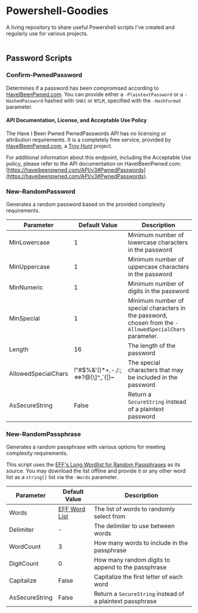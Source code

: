 # Powershell-Goodies
A living repository to share useful Powershell scripts I've created and regularly use for various projects.
<br><br>

## Password Scripts

### Confirm-PwnedPassword
Determines if a password has been compromised according to [HaveIBeenPwned.com](https://HaveIBeenPwned.com). You can provide either a `-PlaintextPassword` or a `-HashedPassword` hashed with `SHA1` or `NTLM`, specified with the `-HashFormat` parameter.
#### API Documentation, License, and Acceptable Use Policy
The Have I Been Pwned PwnedPasswords API has no licensing or attribution requirements. It is a completely free service, provided by [HaveIBeenPwned.com](https://HaveIBeenPwned.com), a [Troy Hunt](https://www.troyhunt.com) project.

For additional information about this endpoint, including the Acceptable Use policy, please refer to the API documentation on HaveIBeenPwned.com:
[https://haveibeenpwned.com/API/v3#PwnedPasswords](https://haveibeenpwned.com/API/v3#PwnedPasswords).

### New-RandomPassword
Generates a random password based on the provided complexity requirements.

| Parameter             | Default Value | Description |
| --------              | -------       | -------       |
| MinLowercase          | 1             | Minimum number of lowercase characters in the password            |
| MinUppercase          | 1             | Minimum number of uppercase characters in the password              |
| MinNumeric            | 1             | Minimum number of digits in the password             |
| MinSpecial            | 1             | Minimum number of special characters in the password, chosen from the `-AllowedSpecialChars` parameter.              |
| Length                | 16            | The length of the password            |
| AllowedSpecialChars                | !"#$%&'()*+,-./:;<=>?@[\\]^_`{\|}~            | The special characters that may be included in the password            |
| AsSecureString    | False         | Return a `SecureString` instead of a plaintext password |

### New-RandomPassphrase
Generates a random passphrase with various options for meeting complexity requirements.

This script uses the [EFF's Long Wordlist for Random Passphrases](https://www.eff.org/deeplinks/2016/07/new-wordlists-random-passphrases) as its source. You may download the list offline and provide it or any other word list as a `string[]` list via the `-Words` parameter.

| Parameter         | Default Value | Description |
| --------          | -------       | -------       |
| Words             | [EFF Word List](https://www.eff.org/files/2016/07/18/eff_large_wordlist.txt)       | The list of words to randomly select from |
| Delimiter         | -             | The delimiter to use between words |
| WordCount         | 3             | How many words to include in the passphrase |
| DigitCount        | 0             | How many random digits to append to the passphrase |
| Capitalize        | False         | Capitalize the first letter of each word |
| AsSecureString    | False         | Return a `SecureString` instead of a plaintext passphrase |

